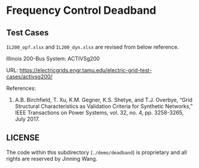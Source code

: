 # Frequency Control Deadband

## Test Cases

``IL200_opf.xlsx`` and ``IL200_dyn.xlsx`` are revised from below reference.

Illinois 200-Bus System: ACTIVSg200

URL: <https://electricgrids.engr.tamu.edu/electric-grid-test-cases/activsg200/>

References:

1. A.B. Birchfield, T. Xu, K.M. Gegner, K.S. Shetye, and T.J. Overbye, “Grid Structural
   Characteristics as Validation Criteria for Synthetic Networks,” IEEE Transactions on
   Power Systems, vol. 32, no. 4, pp. 3258-3265, July 2017.

## LICENSE

The code within this subdirectory (`./demo/deadband`) is proprietary and all rights are reserved by Jinning Wang.
